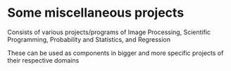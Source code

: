 # Some miscellaneous projects

Consists of various projects/programs of Image Processing, Scientific Programming, Probability and Statistics, and Regression  

These can be used as components in bigger and more specific projects of their respective domains

